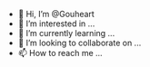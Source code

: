 - 👋 Hi, I’m @Gouheart
- 👀 I’m interested in ...
- 🌱 I’m currently learning ...
- 💞️ I’m looking to collaborate on ...
- 📫 How to reach me ...

<!---
Gouheart/Gouheart is a ✨ special ✨ repository because its `README.md` (this file) appears on your GitHub profile.
You can click the Preview link to take a look at your changes.
--->
